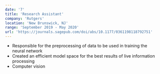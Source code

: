```yaml
---
date: '7'
title: 'Research Assistant'
company: 'Rutgers'
location: 'New Brunswick, NJ'
range: 'September 2019 - May 2020'
url: 'https://journals.sagepub.com/doi/abs/10.1177/0361198118792751'
---
```


- Responsible for the preprocessing of data to be used in training the neural network
- Created an efficient model space for the best results of live information processing
- Computer vision

